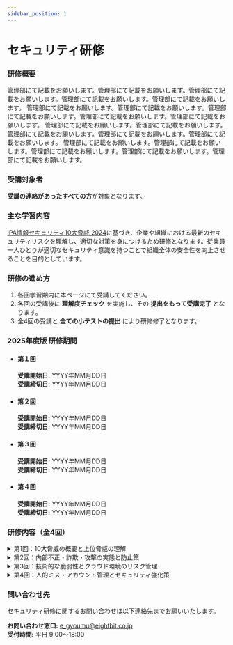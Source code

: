 ```yaml
---
sidebar_position: 1
---
```


# セキュリティ研修

### 研修概要  
管理部にて記載をお願いします。管理部にて記載をお願いします。管理部にて記載をお願いします。管理部にて記載をお願いします。管理部にて記載をお願いします。
管理部にて記載をお願いします。管理部にて記載をお願いします。管理部にて記載をお願いします。管理部にて記載をお願いします。管理部にて記載をお願いします。
管理部にて記載をお願いします。管理部にて記載をお願いします。管理部にて記載をお願いします。管理部にて記載をお願いします。管理部にて記載をお願いします。
管理部にて記載をお願いします。管理部にて記載をお願いします。管理部にて記載をお願いします。管理部にて記載をお願いします。管理部にて記載をお願いします。


### 受講対象者  
**受講の連絡があったすべての方**が対象となります。  

### 主な学習内容
[IPA情報セキュリティ10大脅威 2024](https://www.ipa.go.jp/security/10threats/10threats2024.html)に基づき、企業や組織における最新のセキュリティリスクを理解し、適切な対策を身につけるため研修となります。従業員一人ひとりが適切なセキュリティ意識を持つことで組織全体の安全性を向上させることを目的としています。

### 研修の進め方  
1. 各回学習期内に本ページにて受講してください。  
2. 各回の受講後に **理解度チェック** を実施し、その **提出をもって受講完了** となります。  
3. 全4回の受講と **全ての小テストの提出** により研修修了となります。  

### 2025年度版 研修期間
- #### 第１回
    **受講開始日:** YYYY年MM月DD日  
    **受講締切日:** YYYY年MM月DD日  

- #### 第２回
    **受講開始日:** YYYY年MM月DD日  
    **受講締切日:** YYYY年MM月DD日

- #### 第３回
    **受講開始日:** YYYY年MM月DD日  
    **受講締切日:** YYYY年MM月DD日

- #### 第４回
    **受講開始日:** YYYY年MM月DD日  
    **受講締切日:** YYYY年MM月DD日  


### 研修内容（全4回）  
<details>
<summary>第1回：10大脅威の概要と上位脅威の理解 </summary>
<div>
**受講内容:** 資料の指定範囲を熟読し、理解度チェックを実施してください。

**学習目的:** セキュリティ脅威全体の傾向を把握し、深刻な脅威について理解する。  
- **読み込み範囲:**  
  - 情報セキュリティ10大脅威:  P.41～P.47 
        資料: [PDF資料（IPA公式）](https://www.ipa.go.jp/security/10threats/nq6ept000000g22h-att/kaisetsu_2024.pdf)

- **内容:**  
  1. 情報セキュリティ10大脅威（組織）の概要  
  2. ランサムウェアによる被害  
  3. サプライチェーン攻撃  
  4. 標的型攻撃による機密情報の窃取  
- **理解度チェック:**  
  - 確認テスト: [第一回_理解度チェック](https://forms.gle/2DHS7Zkwg4m5uya67) 
</div>
</details>

<details>
<summary> 第2回：内部不正・詐欺・攻撃の実態と防止策</summary>
<div>
**受講内容:** 資料の指定範囲を熟読し、理解度チェックを実施してください。

**学習目的:** 内部不正や詐欺的手法による脅威を理解し、適切な対策を確認する。  
- **読み込み範囲:**  
  - 情報セキュリティ10大脅威:   P.48～P.55  
        資料: [PDF資料（IPA公式）](https://www.ipa.go.jp/security/10threats/nq6ept000000g22h-att/kaisetsu_2024.pdf)
- **内容:**  
  1. 内部不正による情報漏えい  
  2. ビジネスメール詐欺（BEC）  
  3. サービス妨害（DoS/DDoS）攻撃  
- **理解度チェック:**  
  - 確認テスト: [第二回_理解度チェック](https://forms.gle/vvjwshUvragqbAyU7)   
</div>
</details>

<details>
<summary>第3回：技術的な脆弱性とクラウド環境のリスク管理 </summary>
<div>
**受講内容:** 資料の指定範囲を熟読し、理解度チェックを実施してください。

**学習目的:** システムやクラウドの設定不備、人的ミスに起因する脅威を理解する。  
- **読み込み範囲:**  
  - 情報セキュリティ10大脅威:  P.67～P.71      
        資料: [PDF資料（IPA公式）](https://www.ipa.go.jp/security/10threats/nq6ept000000g22h-att/kaisetsu_2024.pdf)
- **内容:**  
  1. 脆弱性を悪用した攻撃  
  2. クラウド設定ミスによる被害  
  3. 不注意による情報漏えい  
  4. 不正利用されたアカウントによる被害  
- **理解度チェック:**  
  - 確認テスト: [第三回_理解度チェック](https://forms.gle/ntgRoMphDBSW68Ky7) 
</div>
</details>

<details>
<summary>第4回：人的ミス・アカウント管理とセキュリティ強化策 </summary>
<div>
**受講内容:** 資料の指定範囲を熟読し、理解度チェックを実施してください。

**学習目的:** 全ての脅威に共通する予防策と、リスク管理に関する重要なポイントを理解する。  

- **読み込み範囲:**  
  - 情報セキュリティ10大脅威:  P.67～P.71     
        資料: [PDF資料（IPA公式）](https://www.ipa.go.jp/security/10threats/nq6ept000000g22h-att/kaisetsu_2024.pdf)
- **内容:**  
  1. 情報セキュリティポリシーの策定と遵守  
  2. 脅威の早期発見と迅速な対処  
  3. 多層防御の実施  
  4. 従業員教育と定期的な訓練  
  5. サプライチェーンにおける対策  
  6. インシデント対応体制の整備  
  7. リスク管理の徹底  
  8. 効果測定と継続的な改善  
  9. 情報共有と連携  
- **理解度チェック:**  
  - 確認テスト: [第四回_理解度チェック](https://forms.gle/AgtSMUgBxzkGi4ip6) 
</div>
</details>


### 問い合わせ先  
セキュリティ研修に関するお問い合わせは以下連絡先までお願いいたします。  

**お問い合わせ窓口:** e_gyoumu@eightbit.co.jp  
**受付時間:** 平日 9:00～18:00  
